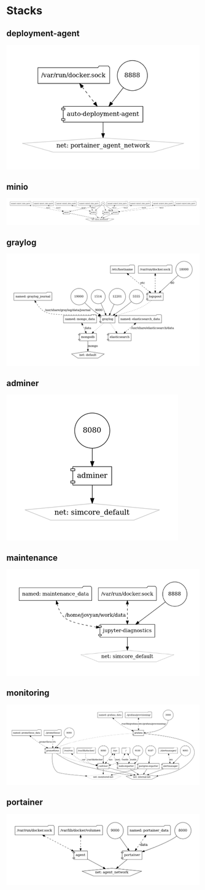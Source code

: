 # Stacks

## deployment-agent

![](./img/deployment-agent.png)

## minio

![](./img/minio.png)

## graylog

![](./img/graylog.png)

## adminer

![](./img/adminer.png)

## maintenance

![](./img/maintenance.png)

## monitoring

![](./img/monitoring.png)

## portainer

![](./img/portainer.png)

